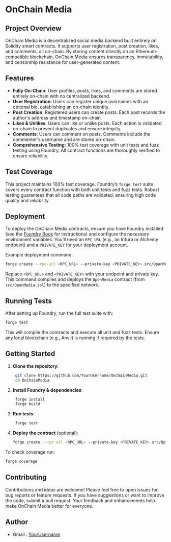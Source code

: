   # OnChain Media

## Project Overview

OnChain Media is a decentralized social media backend built entirely on Solidity smart contracts. It supports user registration, post creation, likes, and comments, all on-chain. By storing content directly on an Ethereum-compatible blockchain, OnChain Media ensures transparency, immutability, and censorship resistance for user-generated content.

## Features

* **Fully On-Chain**: User profiles, posts, likes, and comments are stored entirely on-chain with no centralized backend.
* **User Registration**: Users can register unique usernames with an optional bio, establishing an on-chain identity.
* **Post Creation**: Registered users can create posts. Each post records the author's address and timestamp on-chain.
* **Likes & Unlikes**: Users can like or unlike posts. Each action is validated on-chain to prevent duplicates and ensure integrity.
* **Comments**: Users can comment on posts. Comments include the commenter's username and are stored on-chain.
* **Comprehensive Testing**: 100% test coverage with unit tests and fuzz testing using Foundry. All contract functions are thoroughly verified to ensure reliability.

## Test Coverage

&#x20;This project maintains 100% test coverage. Foundry’s `forge test` suite covers every contract function with both unit tests and fuzz tests. Robust testing guarantees that all code paths are validated, ensuring high code quality and reliability.

## Deployment

To deploy the OnChain Media contracts, ensure you have Foundry installed (see the [Foundry Book](https://book.getfoundry.sh) for instructions) and configure the necessary environment variables. You’ll need an `RPC_URL` (e.g., an Infura or Alchemy endpoint) and a `PRIVATE_KEY` for your deployment account.

Example deployment command:

```bash
forge create --rpc-url <RPC_URL> --private-key <PRIVATE_KEY> src/OpenMedia.sol:OpenMedia
```

Replace `<RPC_URL>` and `<PRIVATE_KEY>` with your endpoint and private key. This command compiles and deploys the `OpenMedia` contract (from `src/OpenMedia.sol`) to the specified network.

## Running Tests

After setting up Foundry, run the full test suite with:

```bash
forge test
```

This will compile the contracts and execute all unit and fuzz tests. Ensure any local blockchain (e.g., Anvil) is running if required by the tests.

## Getting Started

1. **Clone the repository**:

   ```bash
    git clone https://github.com/YourUsername/OnChainMedia.git
    cd OnChainMedia
   ```
2. **Install Foundry & dependencies**:

   ```bash
    forge install
    forge build
   ```
3. **Run tests**:

   ```bash
    forge test
   ```
4. **Deploy the contract** (optional):

   ```bash
   forge create --rpc-url <RPC_URL> --private-key <PRIVATE_KEY> src/OpenMedia.sol:OpenMedia
   ```
  To check coverage run:
  ```bash
  forge coverage
  ```

## Contributing

Contributions and ideas are welcome! Please feel free to open issues for bug reports or feature requests. If you have suggestions or want to improve the code, submit a pull request. Your feedback and enhancements help make OnChain Media better for everyone.

 

## Author

* Gmail : [YourUsername](https://github.com/YourUsername)
 
